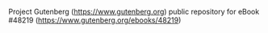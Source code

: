 Project Gutenberg (https://www.gutenberg.org) public repository for eBook #48219 (https://www.gutenberg.org/ebooks/48219)
